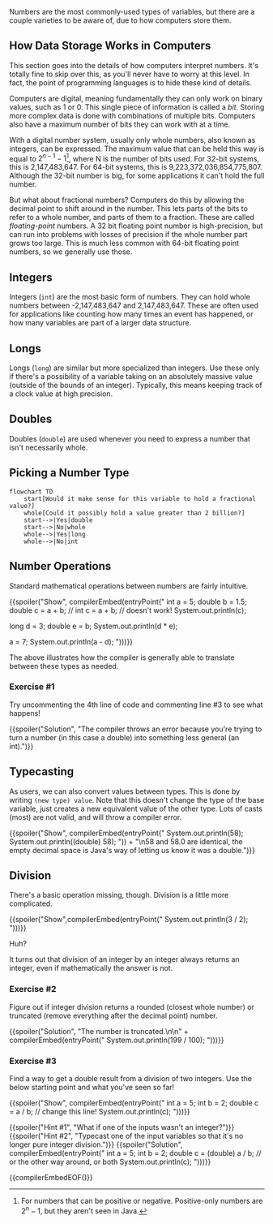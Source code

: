 Numbers are the most commonly-used types of variables, but there are a couple varieties to be aware of, due to how computers store them.

## How Data Storage Works in Computers
This section goes into the details of how computers interpret numbers. It's totally fine to skip over this, as you'll never have to worry at this level. In fact, the point of programming languages is to hide these kind of details.

Computers are digital, meaning fundamentally they can only work on binary values, such as 1 or 0. This single piece of information is called a _bit_. Storing more complex data is done with combinations of multiple bits. Computers also have a maximum number of bits they can work with at a time.

With a digital number system, usually only whole numbers, also known as integers, can be expressed. The maximum value that can be held this way is equal to $2^{n-1}-1$[^1], where N is the number of bits used. For 32-bit systems, this is 2,147,483,647. For 64-bit systems, this is 9,223,372,036,854,775,807. Although the 32-bit number is big, for some applications it can't hold the full number.

But what about fractional numbers? Computers do this by allowing the decimal point to shift around in the number. This lets parts of the bits to refer to a whole number, and parts of them to a fraction. These are called _floating-point_ numbers. A 32 bit floating point number is high-precision, but can run into problems with losses of precision if the whole number part grows too large. This is much less common with 64-bit floating point numbers, so we generally use those.

## Integers
Integers (`int`) are the most basic form of numbers. They can hold whole numbers between -2,147,483,647 and 2,147,483,647. These are often used for applications like counting how many times an event has happened, or how many variables are part of a larger data structure.
## Longs
Longs (`long`) are similar but more specialized than integers. Use these only if there's a possibility of a variable taking on an absolutely massive value (outside of the bounds of an integer). Typically, this means keeping track of a clock value at high precision.
## Doubles
Doubles (`double`) are used whenever you need to express a number that isn't necessarily whole.

## Picking a Number Type
```mermaid
flowchart TD
    start[Would it make sense for this variable to hold a fractional value?]
    whole[Could it possibly hold a value greater than 2 billion?]
    start-->|Yes|double
    start-->|No|whole
    whole-->|Yes|long
    whole-->|No|int
```

## Number Operations
Standard mathematical operations between numbers are fairly intuitive.

{{spoiler("Show", compilerEmbed(entryPoint("
int a = 5;
double b = 1.5;
double c = a + b;
// int c = a + b; // doesn't work!
System.out.println(c);

long d = 3;
double e = b;
System.out.println(d * e);

a = 7;
System.out.println(a - d);
")))}}

The above illustrates how the compiler is generally able to translate between these types as needed. 

### Exercise #1
Try uncommenting the 4th line of code and commenting line #3 to see what happens!

{{spoiler("Solution", "The compiler throws an error because you're trying to turn a number (in this case a double) into something less general (an int).")}}

## Typecasting
As users, we can also convert values between types. This is done by writing `(new type) value`. Note that this doesn't change the type of the base variable, just creates a new equivalent value of the other type. Lots of casts (most) are not valid, and will throw a compiler error.

{{spoiler("Show", compilerEmbed(entryPoint("
System.out.println(58);
System.out.println((double) 58);
")) + "\n58 and 58.0 are identical, the empty decimal space is Java's way of letting us know it was a double.")}}

## Division
There's a basic operation missing, though. Division is a little more complicated.

{{spoiler("Show",compilerEmbed(entryPoint("
System.out.println(3 / 2);
")))}}

Huh?

It turns out that division of an integer by an integer always returns an integer, even if mathematically the answer is not.

### Exercise #2
Figure out if integer division returns a rounded (closest whole number) or truncated (remove everything after the decimal point) number.

{{spoiler("Solution", "The number is truncated.\n\n" + compilerEmbed(entryPoint("
System.out.println(199 / 100);
")))}}

###  Exercise #3
Find a way to get a double result from a division of two integers. Use the below starting point and what you've seen so far!

{{spoiler("Show", compilerEmbed(entryPoint("
int a = 5;
int b = 2;
double c = a / b; // change this line!
System.out.println(c);
")))}}

{{spoiler("Hint #1", "What if one of the inputs wasn't an integer?")}}
{{spoiler("Hint #2", "Typecast one of the input variables so that it's no longer pure integer division.")}}
{{spoiler("Solution", compilerEmbed(entryPoint("
int a = 5;
int b = 2;
double c = (double) a / b; // or the other way around, or both
System.out.println(c);
")))}}

[^1]: For numbers that can be positive or negative. Positive-only numbers are $2^{n}-1$, but they aren't seen in Java.

{{compilerEmbedEOF()}}